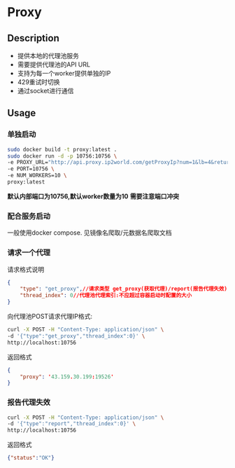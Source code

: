 # Proxy
## Description
- 提供本地的代理池服务
- 需要提供代理池的API URL
- 支持为每一个worker提供单独的IP
- 429重试时切换
- 通过socket进行通信

## Usage

### 单独启动

```bash
sudo docker build -t proxy:latest .
sudo docker run -d -p 10756:10756 \
-e PROXY_URL="http://api.proxy.ip2world.com/getProxyIp?num=1&lb=4&return_type=txt&protocol=http" \
-e PORT=10756 \
-e NUM_WORKERS=10 \
proxy:latest 
```

**默认内部端口为10756,默认worker数量为10**
**需要注意端口冲突**

### 配合服务启动
一般使用docker compose. 见镜像名爬取/元数据名爬取文档

### 请求一个代理
请求格式说明
```json
{
    "type": "get_proxy",//请求类型 get_proxy(获取代理)/report(报告代理失效)
    "thread_index": 0//代理池代理索引:不应超过容器启动时配置的大小
}
```

向代理池POST请求代理IP格式:

```bash
curl -X POST -H "Content-Type: application/json" \
-d '{"type":"get_proxy","thread_index":0}' \
http://localhost:10756
```

返回格式
```json
{
    "proxy": '43.159.30.199:19526'
}
```

### 报告代理失效
```bash
curl -X POST -H "Content-Type: application/json" \
-d '{"type":"report","thread_index":0}' \
http://localhost:10756
```

返回格式
```json
{"status":"OK"}
```


